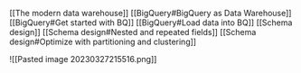 [[The modern data warehouse]]
[[BigQuery#BigQuery as Data Warehouse]]
[[BigQuery#Get started with BQ]]
[[BigQuery#Load data into BQ]]
[[Schema design]]
[[Schema design#Nested and repeated fields]]
[[Schema design#Optimize with partitioning and clustering]]

![[Pasted image 20230327215516.png]]